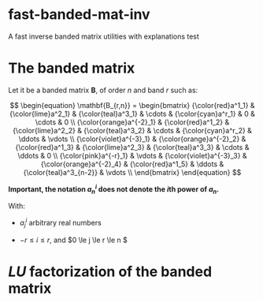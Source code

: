 

# fast-banded-mat-inv
A fast inverse banded matrix utilities with explanations test

# The banded matrix

Let it be a banded matrix $\mathbf{B}$, of order $n$ and band $r$ such as:

$$
\begin{equation}
\mathbf{B_{r,n}} = 
    \begin{bmatrix}
        {\color{red}a^1_1} & {\color{lime}a^2_1} & {\color{teal}a^3_1} & \cdots & {\color{cyan}a^r_1} & 0 & \cdots & 0 \\
        {\color{orange}a^{-2}_1} & {\color{red}a^1_2} & {\color{lime}a^2_2} & {\color{teal}a^3_2} & \cdots & {\color{cyan}a^r_2} & \ddots & \vdots \\
        {\color{violet}a^{-3}_1} & {\color{orange}a^{-2}_2} & {\color{red}a^1_3} & {\color{lime}a^2_3} & {\color{teal}a^3_3} & \cdots & \ddots & 0 \\
        {\color{pink}a^{-r}_1} & \vdots & {\color{violet}a^{-3}_3} & {\color{orange}a^{-2}_4} & {\color{red}a^1_5} & \ddots & {\color{teal}a^3_{n-2}} & \vdots \\
    \end{bmatrix}
\end{equation}
$$

**Important, the notation $a^i_n$ does not denote the $i$th power of $a_n$.** 

With:

* $a^i_j$ arbitrary real numbers

* $-r \le i \le r$, and $0 \le j \le r \le n $

# $LU$ factorization of the banded matrix



